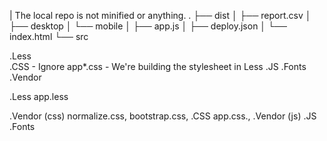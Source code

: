 | The local repo is not minified or anything.
.
├── dist
│   ├── report.csv
│   ├── desktop
│   └── mobile
│       ├── app.js
│       ├── deploy.json
│       └── index.html
└── src


.Less	
.CSS
	- Ignore app*.css
	- We're building the stylesheet in Less
.JS
.Fonts
.Vendor




.Less			app.less

.Vendor (css)	normalize.css, bootstrap.css, 
.CSS			app.css., 
.Vendor (js)
.JS
.Fonts